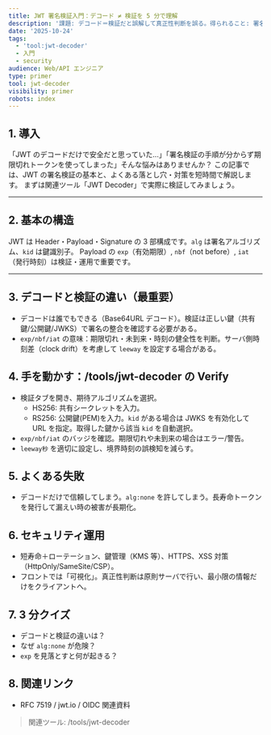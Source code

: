 ```yaml
---
title: JWT 署名検証入門：デコード ≠ 検証を 5 分で理解
description: '課題: デコード＝検証だと誤解して真正性判断を誤る。得られること: 署名検証の手順・期限系の扱い。'
date: '2025-10-24'
tags:
  - 'tool:jwt-decoder'
  - 入門
  - security
audience: Web/API エンジニア
type: primer
tool: jwt-decoder
visibility: primer
robots: index
---
```


## 1. 導入

「JWT のデコードだけで安全だと思っていた…」「署名検証の手順が分からず期限切れトークンを使ってしまった」そんな悩みはありませんか？
この記事では、JWT の署名検証の基本と、よくある落とし穴・対策を短時間で解説します。
まずは関連ツール「JWT Decoder」で実際に検証してみましょう。

---

## 2. 基本の構造

JWT は Header・Payload・Signature の 3 部構成です。`alg` は署名アルゴリズム、`kid` は鍵識別子。
Payload の `exp`（有効期限）, `nbf`（not before）, `iat`（発行時刻）は検証・運用で重要です。

---

## 3. デコードと検証の違い（最重要）

- デコードは誰でもできる（Base64URL デコード）。検証は正しい鍵（共有鍵/公開鍵/JWKS）で署名の整合を確認する必要がある。
- `exp/nbf/iat` の意味：期限切れ・未到来・時刻の健全性を判断。サーバ側時刻差（clock drift）を考慮して `leeway` を設定する場合がある。

## 4. 手を動かす：/tools/jwt-decoder の Verify

- 検証タブを開き、期待アルゴリズムを選択。
  - HS256: 共有シークレットを入力。
  - RS256: 公開鍵(PEM)を入力。`kid` がある場合は JWKS を有効化して URL を指定。取得した鍵から該当 `kid` を自動選択。
- `exp/nbf/iat` のバッジを確認。期限切れや未到来の場合はエラー/警告。
- `leeway秒` を適切に設定し、境界時刻の誤検知を減らす。

## 5. よくある失敗

- デコードだけで信頼してしまう。`alg:none` を許してしまう。長寿命トークンを発行して漏えい時の被害が長期化。

## 6. セキュリティ運用

- 短寿命＋ローテーション、鍵管理（KMS 等）、HTTPS、XSS 対策（HttpOnly/SameSite/CSP）。
- フロントでは「可視化」。真正性判断は原則サーバで行い、最小限の情報だけをクライアントへ。

## 7. 3 分クイズ

- デコードと検証の違いは？
- なぜ `alg:none` が危険？
- `exp` を見落とすと何が起きる？

## 8. 関連リンク

- RFC 7519 / jwt.io / OIDC 関連資料

> 関連ツール: /tools/jwt-decoder
